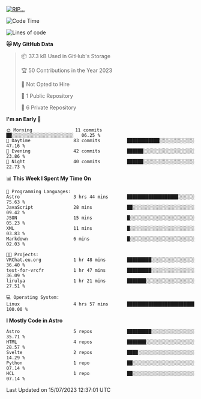 <p align="left">
  <a href="https://lirulya.github.io" title="Lirulya's Website">
    <img src="https://lanyard.cnrad.dev/api/1114315217640362107?theme=dark&hideStatus=true" alt="RIP...">
  </a>
</p>

<!--START_SECTION:waka-->
![Code Time](http://img.shields.io/badge/Code%20Time-4%20hrs%2057%20mins-blue)

![Lines of code](https://img.shields.io/badge/From%20Hello%20World%20I%27ve%20Written-61.3%20thousand%20lines%20of%20code-blue)

**🐱 My GitHub Data** 

> 📦 37.3 kB Used in GitHub's Storage 
 > 
> 🏆 50 Contributions in the Year 2023
 > 
> 🚫 Not Opted to Hire
 > 
> 📜 1 Public Repository 
 > 
> 🔑 6 Private Repository 
 > 
**I'm an Early 🐤** 

```text
🌞 Morning                11 commits          ██░░░░░░░░░░░░░░░░░░░░░░░   06.25 % 
🌆 Daytime                83 commits          ████████████░░░░░░░░░░░░░   47.16 % 
🌃 Evening                42 commits          ██████░░░░░░░░░░░░░░░░░░░   23.86 % 
🌙 Night                  40 commits          ██████░░░░░░░░░░░░░░░░░░░   22.73 % 
```


📊 **This Week I Spent My Time On** 

```text
💬 Programming Languages: 
Astro                    3 hrs 44 mins       ███████████████████░░░░░░   75.63 % 
JavaScript               28 mins             ██░░░░░░░░░░░░░░░░░░░░░░░   09.42 % 
JSON                     15 mins             █░░░░░░░░░░░░░░░░░░░░░░░░   05.23 % 
XML                      11 mins             █░░░░░░░░░░░░░░░░░░░░░░░░   03.83 % 
Markdown                 6 mins              █░░░░░░░░░░░░░░░░░░░░░░░░   02.03 % 

🐱‍💻 Projects: 
VRChat.eu.org            1 hr 48 mins        █████████░░░░░░░░░░░░░░░░   36.40 % 
test-for-vrcfr           1 hr 47 mins        █████████░░░░░░░░░░░░░░░░   36.09 % 
lirulya                  1 hr 21 mins        ███████░░░░░░░░░░░░░░░░░░   27.51 % 

💻 Operating System: 
Linux                    4 hrs 57 mins       █████████████████████████   100.00 % 
```

**I Mostly Code in Astro** 

```text
Astro                    5 repos             █████████░░░░░░░░░░░░░░░░   35.71 % 
HTML                     4 repos             ███████░░░░░░░░░░░░░░░░░░   28.57 % 
Svelte                   2 repos             ████░░░░░░░░░░░░░░░░░░░░░   14.29 % 
Python                   1 repo              ██░░░░░░░░░░░░░░░░░░░░░░░   07.14 % 
HCL                      1 repo              ██░░░░░░░░░░░░░░░░░░░░░░░   07.14 % 
```




 Last Updated on 15/07/2023 12:37:01 UTC
<!--END_SECTION:waka-->
